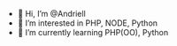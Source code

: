 - 👋 Hi, I’m @Andriell
- 👀 I’m interested in PHP, NODE, Python
- 🌱 I’m currently learning PHP(OO), Python

<!---
Andriell99/Andriell99 is a ✨ special ✨ repository because its `README.md` (this file) appears on your GitHub profile.
You can click the Preview link to take a look at your changes.
--->
